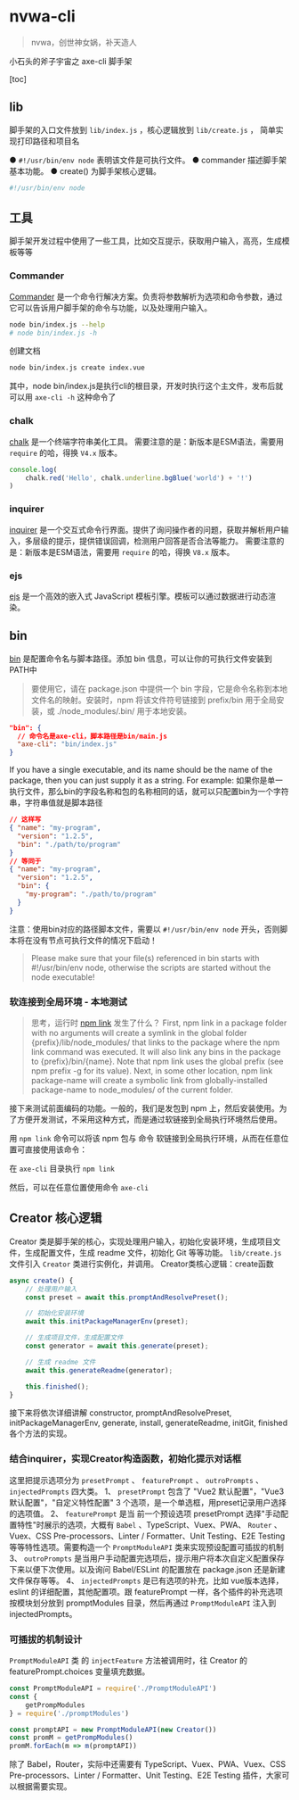 # nvwa-cli
> nvwa，创世神女娲，补天造人

小石头的斧子宇宙之 axe-cli 脚手架

[toc]

<!-- 名称
axe-cli
kuafu-cli
pangu-cli
nvwa-cli
fuxi-cli 
axe-pangu-cli
-->

## lib

脚手架的入口文件放到 `lib/index.js` ，核心逻辑放到 `lib/create.js` ， 简单实现打印路径和项目名

● `#!/usr/bin/env node` 表明该文件是可执行文件。
● commander 描述脚手架基本功能。
● create() 为脚手架核心逻辑。

```js
#!/usr/bin/env node
```

## 工具

脚手架开发过程中使用了一些工具，比如交互提示，获取用户输入，高亮，生成模板等等

### Commander

[Commander](https://github.com/tj/commander.js/blob/master/Readme_zh-CN.md) 是一个命令行解决方案。负责将参数解析为选项和命令参数，通过它可以告诉用户脚手架的命令与功能，以及处理用户输入。

```bash
node bin/index.js --help
# node bin/index.js -h
```

创建文档

```bash
node bin/index.js create index.vue
```

其中，node bin/index.js是执行cli的根目录，开发时执行这个主文件，发布后就可以用 `axe-cli -h` 这种命令了

### chalk

[chalk](https://github.com/chalk/chalk) 是一个终端字符串美化工具。
需要注意的是：新版本是ESM语法，需要用 `require` 的哈，得换 `V4.x` 版本。

```js
console.log(
    chalk.red('Hello', chalk.underline.bgBlue('world') + '!')
)
```

### inquirer

[inquirer](https://github.com/SBoudrias/Inquirer.js) 是一个交互式命令行界面。提供了询问操作者的问题，获取并解析用户输入，多层级的提示，提供错误回调，检测用户回答是否合法等能力。
需要注意的是：新版本是ESM语法，需要用 `require` 的哈，得换 `V8.x` 版本。

### ejs

[ejs](https://github.com/mde/ejs) 是一个高效的嵌入式 JavaScript 模板引擎。模板可以通过数据进行动态渲染。

## bin

[bin](https://docs.npmjs.com/cli/v6/configuring-npm/package-json#bin) 是配置命令名与脚本路径。添加 bin 信息，可以让你的可执行文件安装到PATH中

> 要使用它，请在 package.json 中提供一个 bin 字段，它是命令名称到本地文件名的映射。安装时，npm 将该文件符号链接到 prefix/bin 用于全局安装，或 ./node_modules/.bin/ 用于本地安装。

```json
"bin": {
  // 命令名是axe-cli，脚本路径是bin/main.js
  "axe-cli": "bin/index.js"
}
```

If you have a single executable, and its name should be the name of the package, then you can just supply it as a string. For example:
如果你是单一执行文件，那么bin的字段名称和包的名称相同的话，就可以只配置bin为一个字符串，字符串值就是脚本路径

```json
// 这样写
{ "name": "my-program",
  "version": "1.2.5",
  "bin": "./path/to/program" 
}
// 等同于
{ "name": "my-program",
  "version": "1.2.5",
  "bin": {
    "my-program": "./path/to/program"
  } 
}
```

注意：使用bin对应的路径脚本文件，需要以 `#!/usr/bin/env node` 开头，否则脚本将在没有节点可执行文件的情况下启动！

> Please make sure that your file(s) referenced in bin starts with #!/usr/bin/env node, otherwise the scripts are started without the node executable!

### 软连接到全局环境 - 本地测试

> 思考，运行时 [npm link](https://docs.npmjs.com/cli/v8/commands/npm-link)  发生了什么？
> First, npm link in a package folder with no arguments will create a symlink in the global folder {prefix}/lib/node_modules/<package> that links to the package where the npm link command was executed. It will also link any bins in the package to {prefix}/bin/{name}. Note that npm link uses the global prefix (see npm prefix -g for its value).
> Next, in some other location, npm link package-name will create a symbolic link from globally-installed package-name to node_modules/ of the current folder.

接下来测试前面编码的功能。一般的，我们是发包到 npm 上，然后安装使用。为了方便开发测试，不采用这种方式，而是通过软链接到全局执行环境然后使用。

用 `npm link` 命令可以将该 npm 包与 命令 软链接到全局执行环境，从而在任意位置可直接使用该命令：

在 `axe-cli` 目录执行 `npm link`

然后，可以在任意位置使用命令 `axe-cli`

## Creator 核心逻辑

Creator 类是脚手架的核心，实现处理用户输入，初始化安装环境，生成项目文件，生成配置文件，生成 readme 文件，初始化 Git 等等功能。
`lib/create.js` 文件引入 `Creator` 类进行实例化，并调用。
Creator类核心逻辑：create函数

```js
async create() {
    // 处理用户输入
    const preset = await this.promptAndResolvePreset();

    // 初始化安装环境
    await this.initPackageManagerEnv(preset);

    // 生成项目文件，生成配置文件
    const generator = await this.generate(preset);

    // 生成 readme 文件
    await this.generateReadme(generator);

    this.finished();
}
```

接下来将依次详细讲解 constructor, promptAndResolvePreset, initPackageManagerEnv, generate, install, generateReadme, initGit, finished 各个方法的实现。

### 结合inquirer，实现Creator构造函数，初始化提示对话框

这里把提示选项分为 `presetPrompt` 、 `featurePrompt` 、 `outroPrompts` 、 `injectedPrompts` 四大类。
1、 `presetPrompt` 包含了 "Vue2 默认配置"，"Vue3 默认配置"，"自定义特性配置" 3 个选项，是一个单选框，用preset记录用户选择的选项值。
2、 `featurePrompt` 是当 前一个预设选项 presetPrompt 选择"手动配置特性"时展示的选项，大概有 `Babel` 、TypeScript、Vuex、PWA、 `Router` 、Vuex、CSS Pre-processors、Linter / Formatter、Unit Testing、E2E Testing 等等特性选项。需要构造一个 `PromptModuleAPI` 类来实现预设配置可插拔的机制
3、 `outroPrompts` 是当用户手动配置完选项后，提示用户将本次自定义配置保存下来以便下次使用。以及询问 Babel/ESLint 的配置放在 package.json 还是新建文件保存等等。
4、 `injectedPrompts` 是已有选项的补充，比如 vue版本选择，eslint 的详细配置，其他配置项。跟 featurePrompt 一样，各个插件的补充选项按模块划分放到 promptModules 目录，然后再通过 `PromptModuleAPI` 注入到 injectedPrompts。

### 可插拔的机制设计

`PromptModuleAPI` 类 的 `injectFeature` 方法被调用时，往 Creator 的 featurePrompt.choices 变量填充数据。

```js
const PromptModuleAPI = require('./PromptModuleAPI')
const {
    getPrompModules
} = require('./promptModules')

const promptAPI = new PromptModuleAPI(new Creator())
const promM = getPrompModules()
promM.forEach(m => m(promptAPI))
```

除了 Babel，Router，实际中还需要有 TypeScript、Vuex、PWA、Vuex、CSS Pre-processors、Linter / Formatter、Unit Testing、E2E Testing 插件，大家可以根据需要实现。
